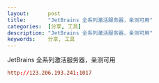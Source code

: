 ```yaml
---
layout:      post
title:       "JetBrains 全系列激活服务器，亲测可用"
categories:  [分享, 工具]
description: "JetBrains 全系列激活服务器，亲测可用"
keywords:    分享, 工具
---
```


JetBrains 全系列激活服务器，亲测可用

``` conf
http://123.206.193.241:1017
```

